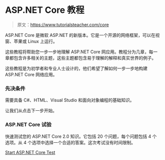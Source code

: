 # ASP.NET Core 教程

> 原文：<https://www.tutorialsteacher.com/core>

ASP.NET Core 是微软 ASP.NET 的新版本。它是一个开源的网络框架，可以在视窗、苹果或 Linux 上运行。

这些教程将帮助您一步一步地理解 ASP.NET Core 网应用。教程分为几章，每一章都包含许多相关的主题，这些主题都包含易于理解的解释和真实世界的例子。

这些教程是为初学者和专业人士设计的，他们希望了解如何一步一步地构建 ASP.NET Core 网络应用。

### 先决条件

需要具备 C#、HTML、Visual Studio 和面向对象编程的基础知识。

让我们从点击下一步开始。

### ASP.NET Core 试验

快速测试您的 ASP.NET Core 2.0 知识。它包括 20 个问题，每个问题包括 4 个选项。从 4 个选项中选择一个合适的答案。这次考试没有时间限制。

[Start ASP.NET Core Test](/online-test/aspnetcore-test)